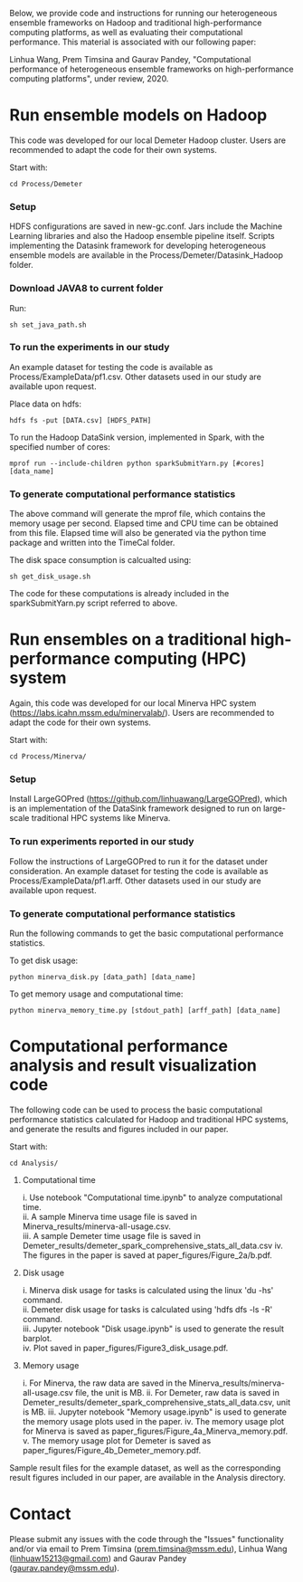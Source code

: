 Below, we provide code and instructions for running our heterogeneous ensemble frameworks on Hadoop and traditional high-performance computing platforms, as well as evaluating their computational performance. This material is associated with our following paper:

Linhua Wang, Prem Timsina and Gaurav Pandey, "Computational performance of heterogeneous ensemble frameworks on high-performance computing platforms", under review, 2020.

# Run ensemble models on Hadoop

This code was developed for our local Demeter Hadoop cluster. Users are recommended to adapt the code for their own systems.

Start with:

	cd Process/Demeter

### Setup
HDFS configurations are saved in new-gc.conf. Jars include the Machine Learning libraries and also the Hadoop ensemble pipeline itself. Scripts implementing the  Datasink framework for developing heterogeneous ensemble models are available in the Process/Demeter/Datasink_Hadoop folder. 

### Download JAVA8 to current folder
Run:

	sh set_java_path.sh

### To run the experiments in our study
An example dataset for testing the code is available as Process/ExampleData/pf1.csv. Other datasets used in our study are available upon request.

Place data on hdfs:

	hdfs fs -put [DATA.csv] [HDFS_PATH]
	
To run the Hadoop DataSink version, implemented in Spark, with the specified number of cores:

	mprof run --include-children python sparkSubmitYarn.py [#cores] [data_name] 

### To generate computational performance statistics
The above command will generate the mprof file, which contains the memory usage per second. Elapsed time and CPU time can be obtained from this file.
Elapsed time will also be generated via the python time package and written into the TimeCal folder. 

The disk space consumption is calcualted using:
	
	sh get_disk_usage.sh

The code for these computations is already included in the sparkSubmitYarn.py script referred to above.

# Run ensembles on a traditional high-performance computing (HPC) system

Again, this code was developed for our local Minerva HPC system (https://labs.icahn.mssm.edu/minervalab/). Users are recommended to adapt the code for their own systems.

Start with:

	cd Process/Minerva/

### Setup
Install LargeGOPred (https://github.com/linhuawang/LargeGOPred), which is an implementation of the DataSink framework designed to run on large-scale traditional HPC systems like Minerva.

### To run experiments reported in our study
Follow the instructions of LargeGOPred to run it for the dataset under consideration. An example dataset for testing the code is available as Process/ExampleData/pf1.arff. Other datasets used in our study are available upon request.

### To generate computational performance statistics

Run the following commands to get the basic computational performance statistics.

To get disk usage:

	python minerva_disk.py [data_path] [data_name]

To get memory usage and computational time:
	
	python minerva_memory_time.py [stdout_path] [arff_path] [data_name]


# Computational performance analysis and result visualization code

The following code can be used to process the basic computational performance statistics calculated for Hadoop and traditional HPC systems, and generate the results and figures included in our paper.

Start with:

	cd Analysis/

1. Computational time 

	i. Use notebook "Computational time.ipynb" to analyze computational time.  
	ii. A sample Minerva time usage file is saved in Minerva_results/minerva-all-usage.csv.  
	iii. A sample Demeter time usage file is saved in Demeter_results/demeter_spark_comprehensive_stats_all_data.csv
	iv. The figures in the paper is saved at paper_figures/Figure_2a/b.pdf.  

2. Disk usage 

	i. Minerva disk usage for tasks is calculated using the linux 'du -hs' command.  
	ii. Demeter disk usage for tasks is calculated using 'hdfs dfs -ls -R' command.  
	iii. Jupyter notebook "Disk usage.ipynb" is used to generate the result barplot.  
	iv. Plot saved in paper_figures/Figure3_disk_usage.pdf.   

3. Memory usage 
	
	i. For Minerva, the raw data are saved in the Minerva_results/minerva-all-usage.csv file, the unit is MB. 
	ii. For Demeter, raw data is saved in Demeter_results/demeter_spark_comprehensive_stats_all_data.csv, unit is MB. 
	iii. Jupyter notebook "Memory usage.ipynb" is used to generate the memory usage plots used in the paper.
	iv. The memory usage plot for Minerva is saved as paper_figures/Figure_4a_Minerva_memory.pdf.  
	v. The memory usage plot for Demeter is saved as paper_figures/Figure_4b_Demeter_memory.pdf.  
	
Sample result files for the example dataset, as well as the corresponding result figures included in our paper, are available in the Analysis directory.

# Contact

Please submit any issues with the code through the "Issues" functionality and/or via email to Prem Timsina (prem.timsina@mssm.edu), Linhua Wang (linhuaw15213@gmail.com) and Gaurav Pandey (gaurav.pandey@mssm.edu).
